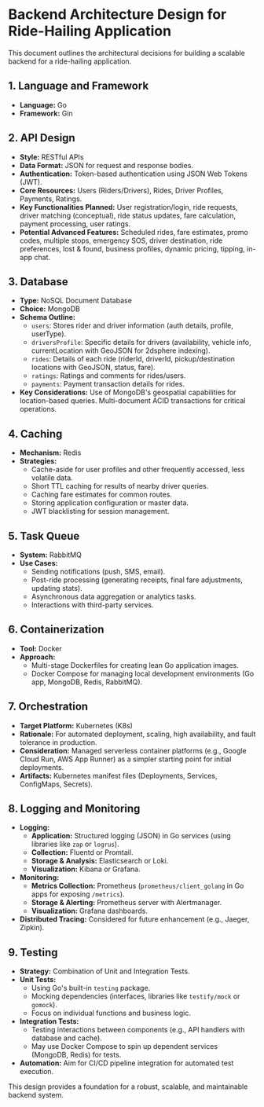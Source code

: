 # Backend Architecture Design for Ride-Hailing Application

This document outlines the architectural decisions for building a scalable backend for a ride-hailing application.

## 1. Language and Framework
- **Language:** Go
- **Framework:** Gin

## 2. API Design
- **Style:** RESTful APIs
- **Data Format:** JSON for request and response bodies.
- **Authentication:** Token-based authentication using JSON Web Tokens (JWT).
- **Core Resources:** Users (Riders/Drivers), Rides, Driver Profiles, Payments, Ratings.
- **Key Functionalities Planned:** User registration/login, ride requests, driver matching (conceptual), ride status updates, fare calculation, payment processing, user ratings.
- **Potential Advanced Features:** Scheduled rides, fare estimates, promo codes, multiple stops, emergency SOS, driver destination, ride preferences, lost & found, business profiles, dynamic pricing, tipping, in-app chat.

## 3. Database
- **Type:** NoSQL Document Database
- **Choice:** MongoDB
- **Schema Outline:**
    - `users`: Stores rider and driver information (auth details, profile, userType).
    - `driversProfile`: Specific details for drivers (availability, vehicle info, currentLocation with GeoJSON for 2dsphere indexing).
    - `rides`: Details of each ride (riderId, driverId, pickup/destination locations with GeoJSON, status, fare).
    - `ratings`: Ratings and comments for rides/users.
    - `payments`: Payment transaction details for rides.
- **Key Considerations:** Use of MongoDB's geospatial capabilities for location-based queries. Multi-document ACID transactions for critical operations.

## 4. Caching
- **Mechanism:** Redis
- **Strategies:**
    - Cache-aside for user profiles and other frequently accessed, less volatile data.
    - Short TTL caching for results of nearby driver queries.
    - Caching fare estimates for common routes.
    - Storing application configuration or master data.
    - JWT blacklisting for session management.

## 5. Task Queue
- **System:** RabbitMQ
- **Use Cases:**
    - Sending notifications (push, SMS, email).
    - Post-ride processing (generating receipts, final fare adjustments, updating stats).
    - Asynchronous data aggregation or analytics tasks.
    - Interactions with third-party services.

## 6. Containerization
- **Tool:** Docker
- **Approach:**
    - Multi-stage Dockerfiles for creating lean Go application images.
    - Docker Compose for managing local development environments (Go app, MongoDB, Redis, RabbitMQ).

## 7. Orchestration
- **Target Platform:** Kubernetes (K8s)
- **Rationale:** For automated deployment, scaling, high availability, and fault tolerance in production.
- **Consideration:** Managed serverless container platforms (e.g., Google Cloud Run, AWS App Runner) as a simpler starting point for initial deployments.
- **Artifacts:** Kubernetes manifest files (Deployments, Services, ConfigMaps, Secrets).

## 8. Logging and Monitoring
- **Logging:**
    - **Application:** Structured logging (JSON) in Go services (using libraries like `zap` or `logrus`).
    - **Collection:** Fluentd or Promtail.
    - **Storage & Analysis:** Elasticsearch or Loki.
    - **Visualization:** Kibana or Grafana.
- **Monitoring:**
    - **Metrics Collection:** Prometheus (`prometheus/client_golang` in Go apps for exposing `/metrics`).
    - **Storage & Alerting:** Prometheus server with Alertmanager.
    - **Visualization:** Grafana dashboards.
- **Distributed Tracing:** Considered for future enhancement (e.g., Jaeger, Zipkin).

## 9. Testing
- **Strategy:** Combination of Unit and Integration Tests.
- **Unit Tests:**
    - Using Go's built-in `testing` package.
    - Mocking dependencies (interfaces, libraries like `testify/mock` or `gomock`).
    - Focus on individual functions and business logic.
- **Integration Tests:**
    - Testing interactions between components (e.g., API handlers with database and cache).
    - May use Docker Compose to spin up dependent services (MongoDB, Redis) for tests.
- **Automation:** Aim for CI/CD pipeline integration for automated test execution.

This design provides a foundation for a robust, scalable, and maintainable backend system.
